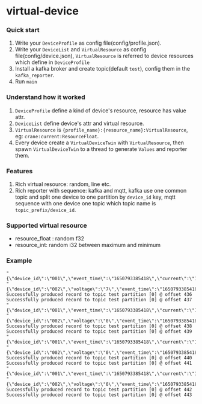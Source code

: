 # virtual-device

### Quick start

1. Write your `DeviceProfile` as config file(config/profile.json).
2. Write your `DeviceList` and `VirtualResource` as config file(config/device.json), `VirtualResource` is referred to device resources which define in `DeviceProfile`
3. Install a kafka broker and create topic(default `test`), config them in the `kafka_reporter`.
4. Run `main`

### Understand how it worked

1. `DeviceProfile` define a kind of device's resource, resource has value attr.
2. `DeviceList` define device's attr and virtual resource.
3. `VirtualResource` is `{profile_name}:{resource_name}:VirtualResource`, eg: `crane:current:ResourceFloat`.
4. Every device create a `VirtualDeviceTwin` with `VirtualResource`, then spawn `VirtualDeviceTwin` to a thread to generate `Values` and reporter them.

### Features

1. Rich virtual resource: random, line etc.
2. Rich reporter with sequence: kafka and mqtt, kafka use one common topic and split one device to one partition by `device_id` key,
mqtt sequence with one device one topic which topic name is `topic_prefix/device_id`.

### Supported virtual resource

+ resource_float : random f32
+ resource_int: random i32 between maximum and minimum

### Example

```
"{\"device_id\":\"001\",\"event_time\":\"1650793385418\",\"current\":\"1.5\",\"voltage\":\"9\"}"
"{\"device_id\":\"002\",\"voltage\":\"7\",\"event_time\":\"1650793385418\",\"current\":\"1.5\"}"
Successfully produced record to topic test partition [0] @ offset 436
Successfully produced record to topic test partition [0] @ offset 437
"{\"device_id\":\"001\",\"event_time\":\"1650793385418\",\"current\":\"1.5\",\"voltage\":\"3\"}"
"{\"device_id\":\"002\",\"voltage\":\"0\",\"event_time\":\"1650793385418\",\"current\":\"1.5\"}"
Successfully produced record to topic test partition [0] @ offset 438
Successfully produced record to topic test partition [0] @ offset 439
"{\"device_id\":\"001\",\"event_time\":\"1650793385418\",\"current\":\"1.5\",\"voltage\":\"0\"}"
"{\"device_id\":\"002\",\"voltage\":\"0\",\"event_time\":\"1650793385418\",\"current\":\"1.5\"}"
Successfully produced record to topic test partition [0] @ offset 440
Successfully produced record to topic test partition [0] @ offset 441
"{\"device_id\":\"001\",\"event_time\":\"1650793385418\",\"current\":\"1.5\",\"voltage\":\"4\"}"
"{\"device_id\":\"002\",\"voltage\":\"0\",\"event_time\":\"1650793385418\",\"current\":\"1.5\"}"
Successfully produced record to topic test partition [0] @ offset 442
Successfully produced record to topic test partition [0] @ offset 443
```
